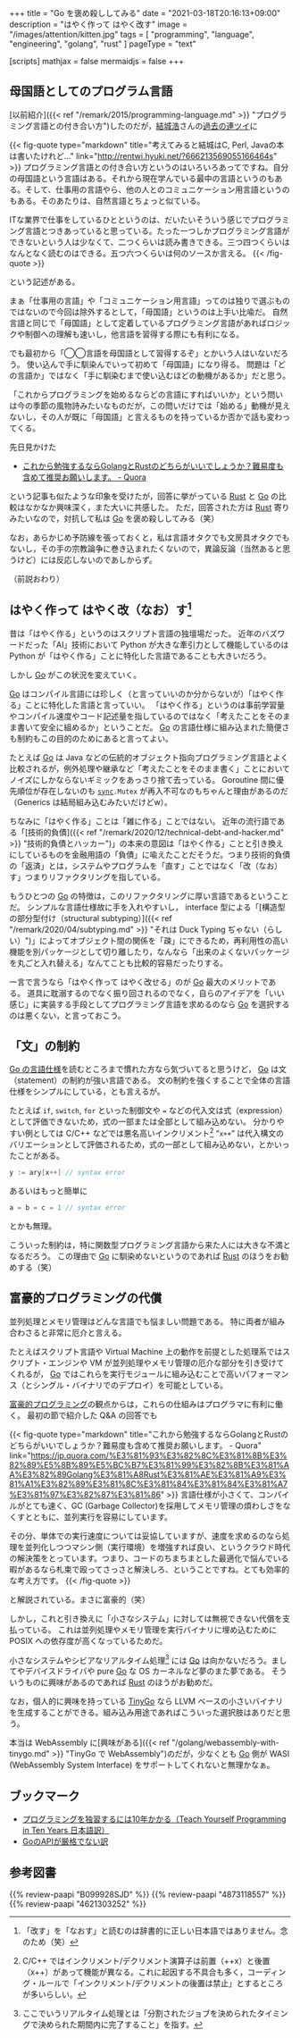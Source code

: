 +++
title = "Go を褒め殺ししてみる"
date =  "2021-03-18T20:16:13+09:00"
description = "はやく作って はやく改す"
image = "/images/attention/kitten.jpg"
tags = [ "programming", "language", "engineering", "golang", "rust" ]
pageType = "text"

[scripts]
  mathjax = false
  mermaidjs = false
+++

## 母国語としてのプログラム言語

[以前紹介]({{< ref "/remark/2015/programming-language.md" >}} "プログラミング言語との付き合い方")したのだが，[結城浩](https://www.hyuki.com/)さんの[過去の連ツイ](https://rentwi.hyuki.net/?666213569055166464s)に

{{< fig-quote type="markdown" title="考えてみると結城はC, Perl, Javaの本は書いたけれど..." link="http://rentwi.hyuki.net/?666213569055166464s" >}}
プログラミング言語との付き合い方というのはいろいろあってですね。自分の母国語という言語はある。それから現在学んでいる最中の言語というのもある。そして、仕事用の言語やら、他の人とのコミュニケーション用言語というのもある。そのあたりは、自然言語とちょっと似ている。

ITな業界で仕事をしているひとというのは、だいたいそういう感じでプログラミング言語とつきあっていると思っている。たった一つしかプログラミング言語ができないという人は少なくて、二つくらいは読み書きできる。三つ四つくらいはなんとなく読むのはできる。五つ六つくらいは何のソースか言える。
{{< /fig-quote >}}

という記述がある。

まぁ「仕事用の言語」や「コミュニケーション用言語」ってのは独りで選ぶものではないので今回は除外するとして，「母国語」というのは上手い比喩だ。
自然言語と同じで「母国語」として定着しているプログラミング言語があればロジックや制御への理解も速いし，他言語を習得する際にも有利になる。

でも最初から「◯◯言語を母国語として習得するぞ」とかいう人はいないだろう。
使い込んで手に馴染んでいって初めて「母国語」になり得る。
問題は「どの言語か」ではなく「手に馴染むまで使い込むほどの動機があるか」だと思う。

「これからプログラミングを始めるならどの言語にすればいいか」という問いは今の季節の風物詩みたいなものだが，この問いだけでは「始める」動機が見えないし，その人が既に「母国語」と言えるものを持っているか否かで話も変わってくる。

先日見かけた

- [これから勉強するならGolangとRustのどちらがいいでしょうか？難易度も含めて推奨お願いします。 - Quora](https://jp.quora.com/%E3%81%93%E3%82%8C%E3%81%8B%E3%82%89%E5%8B%89%E5%BC%B7%E3%81%99%E3%82%8B%E3%81%AA%E3%82%89Golang%E3%81%A8Rust%E3%81%AE%E3%81%A9%E3%81%A1%E3%82%89%E3%81%8C%E3%81%84%E3%81%84%E3%81%A7%E3%81%97%E3%82%87%E3%81%86)


という記事も似たような印象を受けたが，回答に挙がっている [Rust] と [Go] の比較はなかなか興味深く，また大いに共感した。
ただ，回答された方は [Rust] 寄りみたいなので，対抗して私は [Go] を褒め殺ししてみる（笑）

なお，あらかじめ予防線を張っておくと，私は言語オタクでも文房具オタクでもないし，その手の宗教論争に巻き込まれたくないので，異論反論（当然あると思うけど）には反応しないのであしからず。

（前説おわり）

## はやく作って はやく改（なお）す[^lang1]

[^lang1]: 「改す」を「なおす」と読むのは辞書的に正しい日本語ではありません。念のため（笑）

昔は「はやく作る」というのはスクリプト言語の独壇場だった。
近年のバズワードだった「AI」技術において Python が大きな牽引力として機能しているのは Python が「はやく作る」ことに特化した言語であることも大きいだろう。

しかし [Go] がこの状況を変えていく。

[Go] はコンパイル言語には珍しく（と言っていいのか分からないが）「はやく作る」ことに特化した言語と言っていい。
「はやく作る」というのは事前学習量やコンパイル速度やコード記述量を指しているのではなく「考えたことをそのまま書いて安全に組めるか」ということだ。
[Go] の言語仕様に組み込まれた簡便さも制約もこの目的のためにあると言ってよい。

たとえば [Go] は Java などの伝統的オブジェクト指向プログラミング言語とよく比較されるが，例外処理や継承など「考えたことをそのまま書く」ことにおいてノイズにしかならないギミックをあっさり捨て去っている。
Goroutine 間に優先順位が存在しないのも [`sync`](https://golang.org/pkg/sync/ "sync - The Go Programming Language")`.Mutex` が再入不可なのもちゃんと理由があるのだ（Generics は結局組み込むみたいだけどw）。

ちなみに「はやく作る」ことは「雑に作る」ことではない。
近年の流行語である「[技術的負債]({{< ref "/remark/2020/12/technical-debt-and-hacker.md" >}} "技術的負債とハッカー")」の本来の意図は「はやく作る」ことと引き換えにしているものを金融用語の「負債」に喩えたことだそうだ。つまり技術的負債の「返済」とは，システムやプログラムを「直す」ことではなく「改（なお）す」つまりリファクタリングを指している。

もうひとつの [Go] の特徴は，このリファクタリングに厚い言語であるということだ。
シンプルな言語仕様故に手を入れやすいし， interface 型による「[構造型の部分型付け（structural subtyping）]({{< ref "/remark/2020/04/subtyping.md" >}} "それは Duck Typing ぢゃない（らしい）")」によってオブジェクト間の関係を「疎」にできるため，再利用性の高い機能を別パッケージとして切り離したり，なんなら「出来のよくないパッケージを丸ごと入れ替える」なんてことも比較的容易だったりする。

一言で言うなら「はやく作って はやく改せる」のが [Go] 最大のメリットである。
道具に耽溺するのでなく振り回されるのでなく，自らのアイデアを「いい感じ」に実装する手段としてプログラミング言語を求めるのなら [Go] を選択するのは悪くない，と言っておこう。

## 「文」の制約

[Go の言語仕様][specs]を読むところまで慣れた方なら気づいてると思うけど， [Go] は文（statement）の制約が強い言語である。
文の制約を強くすることで全体の言語仕様をシンプルにしている，とも言えるが。

たとえば `if`, `switch`, `for` といった制御文や `=` などの代入文は式（expression）として評価できないため，式の一部または全部として組み込めない。
分かりやすい例としては C/C++ などでは悪名高いインクリメント[^inc1] “`x++`” は代入構文のバリエーションとして評価されるため，式の一部として組み込めない，とかいったことがある。

```go
y := ary[x++] // syntax error
```

あるいはもっと簡単に

```go
a = b = c = 1 // syntax error
```

とかも無理。

[^inc1]: C/C++ ではインクリメント/デクリメント演算子は前置（++x）と後置（x++）があって機能が異なる。これに起因する不具合も多く，コーディング・ルールで「インクリメント/デクリメントの後置は禁止」とするところが多いらしい。

こういった制約は，特に関数型プログラミング言語から来た人には大きな不満となるだろう。
この理由で [Go] に馴染めないというのであれば [Rust] のほうをお勧めする（笑）

## 富豪的プログラミングの代償

並列処理とメモリ管理はどんな言語でも悩ましい問題である。
特に両者が組み合わさると非常に厄介と言える。

たとえばスクリプト言語や Virtual Machine 上の動作を前提とした処理系ではスクリプト・エンジンや VM が並列処理やメモリ管理の厄介な部分を引き受けてくれるが， [Go] ではこれらを実行モジュールに組み込むことで高いパフォーマンス（とシングル・バイナリでのデプロイ）を可能としている。

[富豪的プログラミング]の観点からは，これらの仕組みはプログラマに有利に働く。
最初の節で紹介した Q&A の回答でも

{{< fig-quote type="markdown" title="これから勉強するならGolangとRustのどちらがいいでしょうか？難易度も含めて推奨お願いします。 - Quora" link="https://jp.quora.com/%E3%81%93%E3%82%8C%E3%81%8B%E3%82%89%E5%8B%89%E5%BC%B7%E3%81%99%E3%82%8B%E3%81%AA%E3%82%89Golang%E3%81%A8Rust%E3%81%AE%E3%81%A9%E3%81%A1%E3%82%89%E3%81%8C%E3%81%84%E3%81%84%E3%81%A7%E3%81%97%E3%82%87%E3%81%86" >}}
言語仕様が小さくて、コンパイルがとても速く、GC (Garbage Collector)を採用してメモリ管理の煩わしさをなくすとともに、並列実行を容易にしています。

その分、単体での実行速度については妥協していますが、速度を求めるのなら処理を並列化しつつマシン側（実行環境）を増強すれば良い、というクラウド時代の解決策をとっています。つまり、コードのちまちまとした最適化で悩んでいる暇があるなら札束で殴ってさっさと解決しろ、ということですね。とても効率的な考え方です。
{{< /fig-quote >}}

と解説されている。まさに富豪的（笑）

しかし，これと引き換えに「小さなシステム」に対しては無視できない代償を支払っている。
これは並列処理やメモリ管理を実行バイナリに埋め込むために POSIX への依存度が高くなっているためだ。

小さなシステムやシビアなリアルタイム処理[^rt1] には [Go] は向かないだろう。ましてやデバイスドライバや pure [Go] な OS カーネルなど夢のまた夢である。
そういうものに興味があるのであれば [Rust] のほうがお勧めだ。

[^rt1]: ここでいうリアルタイム処理とは「分割されたジョブを決められたタイミングで決められた期間内に完了すること」を指す。

なお，個人的に興味を持っている [TinyGo] なら LLVM ベースの小さいバイナリを生成することができる。組み込み用途であればこういった選択肢はありだと思う。

本当は WebAssembly に[興味がある]({{< ref "/golang/webassembly-with-tinygo.md" >}} "TinyGo で WebAssembly")のだが，少なくとも [Go] 側が WASI (WebAssembly System Interface) をサポートしてくれないと無理かなぁ。

## ブックマーク

- [プログラミングを独習するには10年かかる（Teach Yourself Programming in Ten Years 日本語訳）](https://www.yamdas.org/column/technique/21-daysj.html)
- [GoのAPIが厳格でない訳](https://zenn.dev/nobonobo/articles/5b1872497502d5)

[Go]: https://golang.org/ "The Go Programming Language"
[TinyGo]: https://tinygo.org/ "TinyGo - Go on Microcontrollers and WASM"
[specs]: https://go.dev/ref/spec "The Go Programming Language Specification - The Go Programming Language"
[Rust]: https://www.rust-lang.org/ "Rust Programming Language"
[富豪的プログラミング]: http://www.pitecan.com/fugo.html

## 参考図書

{{% review-paapi "B099928SJD" %}} <!-- プログラミング言語Go -->
{{% review-paapi "4873118557" %}} <!-- プログラミングRust -->
{{% review-paapi "4621303252" %}} <!-- Effective Java 第3版 -->

